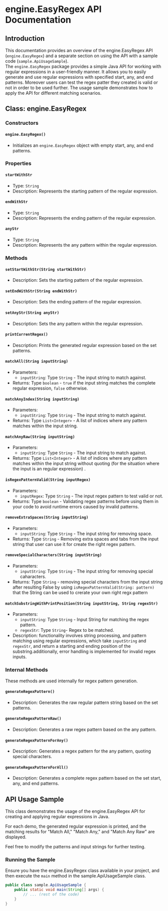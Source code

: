 # engine.EasyRegex API Documentation

## Introduction

This documentation provides an overview of the engine.EasyRegex API (`engine.EasyRegex`) and a separate section on using the API with a sample code (`sample.ApiUsageSample`).  
The `engine.EasyRegex` package provides a simple Java API for working with regular expressions in a user-friendly manner. It allows you to easily generate and use regular expressions with specified start, any, and end patterns. Moreover users can test the regex patter they created is valid or not in order to be used further.
The usage sample demonstrates how to apply the API for different matching scenarios.

## Class: engine.EasyRegex

### Constructors

#### `engine.EasyRegex()`

- Initializes an `engine.EasyRegex` object with empty start, any, and end patterns.

### Properties

#### `startWithStr`

- Type: `String`
- Description: Represents the starting pattern of the regular expression.

#### `endWithStr`

- Type: `String`
- Description: Represents the ending pattern of the regular expression.

#### `anyStr`

- Type: `String`
- Description: Represents the any pattern within the regular expression.

### Methods

#### `setStartWithStr(String startWithStr)`

- Description: Sets the starting pattern of the regular expression.

#### `setEndWithStr(String endWithStr)`

- Description: Sets the ending pattern of the regular expression.

#### `setAnyStr(String anyStr)`

- Description: Sets the any pattern within the regular expression.

#### `printCurrentRegex()`

- Description: Prints the generated regular expression based on the set patterns.

#### `matchAll(String inputString)`

- Parameters:
    - `inputString`: Type `String` - The input string to match against.
- Returns: Type `boolean` - `true` if the input string matches the complete regular expression, `false` otherwise.

#### `matchAnyIndex(String inputString)`

- Parameters:
    - `inputString`: Type `String` - The input string to match against.
- Returns: Type `List<Integer>` - A list of indices where any pattern matches within the input string.

#### `matchAnyRaw(String inputString)`

- Parameters:
    - `inputString`: Type `String` - The input string to match against.
- Returns: Type `List<Integer>` - A list of indices where any pattern matches within the input string without quoting (for the situation where the input is an regular expression) .

#### `isRegexPatternValid(String inputRegex)`

- Parameters:
    - `inputRegex`: Type `String` - The input regex pattern to test valid or not.
- Returns: Type `boolean` - Validating regex patterns before using them in your code to avoid runtime errors caused by invalid patterns.

#### `removeExtraSpaces(String inputString)`

- Parameters:
    - `inputString`: Type `String` - The input string for removing space.
- Returns: Type `String` - Removing extra spaces and tabs from the input string that user can use it for create the right regex pattern.

#### `removeSpecialCharacters(String inputString)`

- Parameters:
    - `inputString`: Type `String` - The input string for removing special caharacters.
- Returns: Type `String` - removing special characters from the input string after resulting False by using `isRegexPatternValid(String: pattern)` that the String can be used to crerate your own right regx pattern

#### `matchSubstringWithPrintPosition(String inputString, String regexStr)`

- Parameters:
    - `inputString`: Type `String` - Input String for matching the regex pattern.
    - `regexStr`: Type `String`- Regex to be matched.
- Description: functionality involves string processing, and pattern matching using regular expressions, which take `inputString` and `regexStr`, and return a starting and ending position of the substring.additionally, error handling is implemented for invalid regex inputs. 

### Internal Methods

These methods are used internally for regex pattern generation.

#### `generateRegexPattern()`

- Description: Generates the raw regular pattern string based on the set patterns.

#### `generateRegexPatternRaw()`

- Description: Generates a raw regex pattern based on the any pattern.

#### `generateRegexPatternForAny()`

- Description: Generates a regex pattern for the any pattern, quoting special characters.

#### `generateRegexPatternForAll()`

- Description: Generates a complete regex pattern based on the set start, any, and end patterns.

## API Usage Sample

This class demonstrates the usage of the engine.EasyRegex API for creating and applying regular expressions in Java.

For each demo, the generated regular expression is printed, and the matching results for "Match All," "Match Any," and "Match Any Raw" are displayed.

Feel free to modify the patterns and input strings for further testing.

### Running the Sample

Ensure you have the engine.EasyRegex class available in your project, and then execute the `main` method in the sample.ApiUsageSample class.

```java
public class sample.ApiUsageSample {
    public static void main(String[] args) {
        // ... (rest of the code)
    }
}